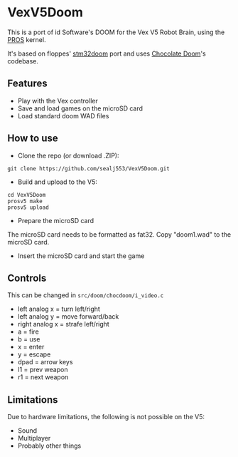 # VexV5Doom

This is a port of id Software's DOOM for the Vex V5 Robot Brain, using the [PROS](https://github.com/purduesigbots/pros) kernel.

It's based on floppes' [stm32doom](https://github.com/floppes/stm32doom) port and uses [Chocolate Doom](https://github.com/chocolate-doom/chocolate-doom)'s codebase.

## Features
* Play with the Vex controller
* Save and load games on the microSD card
* Load standard doom WAD files

## How to use
* Clone the repo (or download .ZIP):
````
git clone https://github.com/sealj553/VexV5Doom.git
````
* Build and upload to the V5:
````
cd VexV5Doom
prosv5 make
prosv5 upload
````
* Prepare the microSD card

The microSD card needs to be formatted as fat32. Copy "doom1.wad" to the microSD card.

* Insert the microSD card and start the game

## Controls
This can be changed in `src/doom/chocdoom/i_video.c`

* left analog x = turn left/right
* left analog y = move forward/back
* right analog x = strafe left/right
* a = fire
* b = use
* x = enter
* y = escape
* dpad = arrow keys
* l1 = prev weapon
* r1 = next weapon

## Limitations
Due to hardware limitations, the following is not possible on the V5:
* Sound
* Multiplayer
* Probably other things
